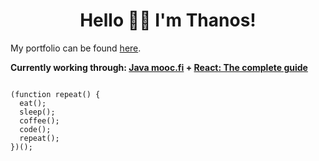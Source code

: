 <h1 align='center'>Hello 👋😊 I'm Thanos!</h1>

<p>My portfolio can be found <a href="https://thanosades.vercel.app/">here</a>.</p>

<b>Currently working through: [Java mooc.fi](https://java-programming.mooc.fi/) + [React: The complete guide](https://www.udemy.com/course/react-the-complete-guide-incl-redux/)</b>

<pre>
<code>
(function repeat() {
  eat();
  sleep();
  coffee();
  code();
  repeat();
})();
 </code>
 </pre>

